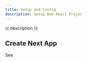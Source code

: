 ```yaml
---
title: Setup and Config
description: Setup New React Projec
---
```


{{ description }}

## Create Next App

See 